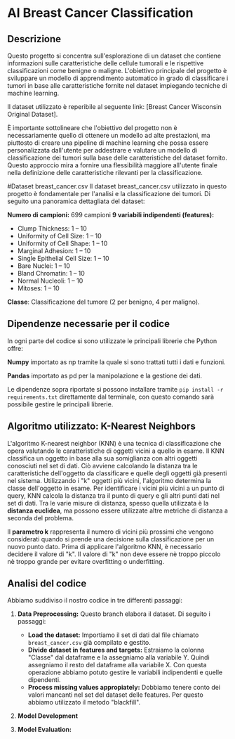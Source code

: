 # AI Breast Cancer Classification
## Descrizione
Questo progetto si concentra sull'esplorazione di un dataset che contiene informazioni sulle caratteristiche delle cellule tumorali e le rispettive classificazioni come benigne o maligne. L'obiettivo principale del progetto è sviluppare un modello di apprendimento automatico in grado di classificare i tumori in base alle caratteristiche fornite nel dataset impiegando tecniche di machine learning.

Il dataset utilizzato è reperibile al seguente link: [Breast Cancer Wisconsin Original Dataset].

È importante sottolineare che l'obiettivo del progetto non è necessariamente quello di ottenere un modello ad alte prestazioni, ma piuttosto di creare una pipeline di machine learning che possa essere personalizzata dall'utente per addestrare e valutare un modello di classificazione dei tumori sulla base delle caratteristiche del dataset fornito. Questo approccio mira a fornire una flessibilità maggiore all'utente finale nella definizione delle caratteristiche rilevanti per la classificazione.

#Dataset breast_cancer.csv
Il dataset breast_cancer.csv utilizzato in questo progetto è fondamentale per l'analisi e la classificazione dei tumori. 
Di seguito una panoramica dettagliata del dataset:

**Numero di campioni:**  699 campioni
**9	variabili	indipendenti (features):** 

* Clump	Thickness:	1	– 10
* Uniformity	of	Cell	Size:	1	– 10
* Uniformity	of	Cell	Shape:	1	– 10
* Marginal	Adhesion:	1	– 10
* Single	Epithelial	Cell	Size:	1	– 10
* Bare	Nuclei:	1	– 10
* Bland	Chromatin:	1	– 10
* Normal	Nucleoli:	1	– 10
* Mitoses:	1	– 10

**Classe**: Classificazione del tumore (2 per benigno, 4 per maligno).

## Dipendenze necessarie per il codice
In ogni parte del codice si sono utilizzate le principali librerie che Python offre:

**Numpy** importato as np tramite la quale si sono trattati tutti i dati e funzioni.

**Pandas** importato as pd per la manipolazione e la gestione dei dati.

Le dipendenze sopra riportate si possono installare tramite  `pip install -r requirements.txt` direttamente dal terminale, con questo comando sarà possibile gestire le principali librerie.

## Algoritmo utilizzato: K-Nearest Neighbors 
L'algoritmo K-nearest neighbor (KNN) è una tecnica di classificazione che opera valutando le caratteristiche di oggetti vicini a quello in esame. Il KNN classifica un oggetto in base alla sua somiglianza con altri oggetti conosciuti nel set di dati. Ciò avviene calcolando la distanza tra le caratteristiche dell'oggetto da classificare e quelle degli oggetti già presenti nel sistema. Utilizzando i "k" oggetti più vicini, l'algoritmo determina la classe dell'oggetto in esame.
Per identificare i vicini più vicini a un punto di query, KNN calcola la distanza tra il punto di query e gli altri punti dati nel set di dati. Tra le varie misure di distanza, spesso quella utilizzata è la **distanza euclidea**, ma possono essere utilizzate altre metriche di distanza a seconda del problema.

Il **parametro k** rappresenta il numero di vicini più prossimi che vengono considerati quando si prende una decisione sulla classificazione per un nuovo punto dato. Prima di applicare l'algoritmo KNN, è necessario decidere il valore di "k". Il valore di "k" non deve essere nè troppo piccolo nè troppo grande per evitare overfitting o underfitting. 

## Analisi del codice
Abbiamo suddiviso il nostro codice in tre differenti passaggi: 

1. **Data	Preprocessing:**
Questo branch elabora il dataset. Di seguito i passaggi:
    - **Load the dataset:**
       Importiamo il set di dati dal file chiamato `breast_cancer.csv` già compilato e gestito.
    - **Divide dataset in features and targets:**
Estraiamo la colonna "Classe" dal dataframe e la assegniamo alla variabile Y. Quindi assegniamo il resto del dataframe alla variabile X. Con questa operazione abbiamo potuto gestire le variabili indipendenti e quelle dipendenti.
    - **Process missing values appropiately:**
Dobbiamo tenere conto dei valori mancanti nel set del dataset delle features. Per questo abbiamo utilizzato il metodo "blackfill".

2. **Model	Development**

3. **Model	Evaluation:**

